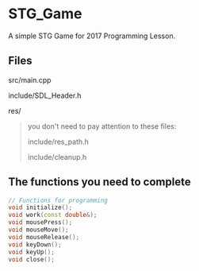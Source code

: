 # STG_Game
A simple STG Game for 2017 Programming Lesson.

## Files
src/main.cpp

include/SDL_Header.h

res/

>you don't need to pay attention to these files:
>
> include/res_path.h
>
> include/cleanup.h

## The functions you need to complete

```c++
// Functions for programming
void initialize();
void work(const double&);
void mousePress();
void mouseMove();
void mouseRelease();
void keyDown();
void keyUp();
void close();

```
